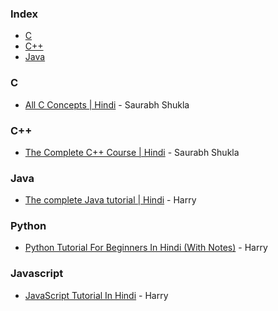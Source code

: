 ### Index

* [C](#C)
* [C++](#C++)
* [Java](#Java)


### C

* [All C Concepts | Hindi](https://www.youtube.com/playlist?list=PL7ersPsTyYt1d8g5qaxbE6sjWDzs4D_1v) - Saurabh Shukla


### C++

* [The Complete C++ Course | Hindi](https://www.youtube.com/playlist?list=PLLYz8uHU480j37APNXBdPz7YzAi4XlQUF) - Saurabh Shukla


### Java

* [The complete Java tutorial | Hindi](https://www.youtube.com/playlist?list=PLu0W_9lII9agS67Uits0UnJyrYiXhDS6q) - Harry


### Python

* [Python Tutorial For Beginners In Hindi (With Notes)](https://www.youtube.com/watch?v=gfDE2a7MKjA) - Harry


### Javascript

* [JavaScript Tutorial In Hindi](https://www.youtube.com/watch?v=hKB-YGF14SY) - Harry
